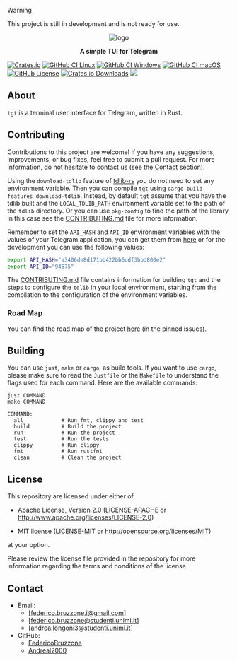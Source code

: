 [crates-io]: https://crates.io/crates/tgt
[crates-io-shield]: https://img.shields.io/crates/v/tgt
[github-ci-linux]: https://github.com/FedericoBruzzone/tgt/actions/workflows/ci-linux.yml
[github-ci-linux-shield]: https://github.com/FedericoBruzzone/tgt/actions/workflows/ci-linux.yml/badge.svg
[github-ci-windows]: https://github.com/FedericoBruzzone/tgt/actions/workflows/ci-windows.yml
[github-ci-windows-shield]: https://github.com/FedericoBruzzone/tgt/actions/workflows/ci-windows.yml/badge.svg
[github-ci-macos]: https://github.com/FedericoBruzzone/tgt/actions/workflows/ci-macos.yml
[github-ci-macos-shield]: https://github.com/FedericoBruzzone/tgt/actions/workflows/ci-macos.yml/badge.svg
[github-license-mit]: https://github.com/FedericoBruzzone/tgt/blob/main/LICENSE-MIT
[github-license-apache]: https://github.com/FedericoBruzzone/tgt/blob/main/LICENSE-APACHE
[github-license-shield]: https://img.shields.io/github/license/FedericoBruzzone/tgt
[total-lines]: https://github.com/FedericoBruzzone/tgt
[total-lines-shield]: https://tokei.rs/b1/github/FedericoBruzzone/tgt?type=Rust,Python
[creates-io-downloads]: https://crates.io/crates/tgt
[creates-io-downloads-shield]: https://img.shields.io/crates/d/tgt.svg

> [!WARNING]
> This project is still in development and is not ready for use.

<p align="center">
    <img src="https://github.com/FedericoBruzzone/tgt/raw/main/imgs/logo.png" alt="logo" />
</p>
<p align="center">
    <b>A simple TUI for Telegram</b>
</p>

[![Crates.io][crates-io-shield]][crates-io]
[![GitHub CI Linux][github-ci-linux-shield]][github-ci-linux]
[![GitHub CI Windows][github-ci-windows-shield]][github-ci-windows]
[![GitHub CI macOS][github-ci-macos-shield]][github-ci-macos]
[![GitHub License][github-license-shield]][github-license-apache]
[![Crates.io Downloads][creates-io-downloads-shield]][creates-io-downloads]
[![][total-lines-shield]][total-lines]

## About

`tgt` is a terminal user interface for Telegram, written in Rust.

## Contributing

Contributions to this project are welcome! If you have any suggestions, improvements, or bug fixes, feel free to submit a pull request.
For more information, do not hesitate to contact us (see the [Contact](#contact) section).

Using the `download-tdlib` feature of [tdlib-rs](https://github.com/FedericoBruzzone/tdlib-rs) you do not need to set any environment variable. Then you can compile `tgt` using `cargo build --features download-tdlib`.
Instead, by default `tgt` assume that you have the tdlib built and the `LOCAL_TDLIB_PATH` environment variable set to the path of the `tdlib` directory. Or you can use `pkg-config` to find the path of the library, in this case see the [CONTRIBUTING.md](https://github.com/FedericoBruzzone/tgt/blob/main/CONTRIBUTING.md) file for more information.

Remember to set the `API_HASH` and `API_ID` environment variables with the values of your Telegram application, you can get them from [here](https://my.telegram.org/) or for the development you can use the following values:
```bash
export API_HASH="a3406de8d171bb422bb6ddf3bbd800e2"
export API_ID="94575"
```

The [CONTRIBUTING.md](https://github.com/FedericoBruzzone/tgt/blob/main/CONTRIBUTING.md) file contains information for building `tgt` and the steps to configure the `tdlib` in your local environment, starting from the compilation to the configuration of the environment variables.

### Road Map

You can find the road map of the project [here](https://github.com/FedericoBruzzone/tg-tui/issues/1) (in the pinned issues).

## Building

You can use `just`, `make` or `cargo`,  as build tools.
If you want to use `cargo`, please make sure to read the `Justfile` or the `Makefile` to understand the flags used for each command.
Here are the available commands:

```text
just COMMAND
make COMMAND

COMMAND:
  all            # Run fmt, clippy and test
  build          # Build the project
  run            # Run the project
  test           # Run the tests
  clippy         # Run clippy
  fmt            # Run rustfmt
  clean          # Clean the project
```

## License

This repository are licensed under either of

* Apache License, Version 2.0 ([LICENSE-APACHE][github-license-apache] or http://www.apache.org/licenses/LICENSE-2.0)

* MIT license ([LICENSE-MIT][github-license-mit] or http://opensource.org/licenses/MIT)

at your option.

Please review the license file provided in the repository for more information regarding the terms and conditions of the license.

## Contact

- Email:
  - [federico.bruzzone.i@gmail.com]
  - [federico.bruzzone@studenti.unimi.it]
  - [andrea.longoni3@studenti.unimi.it]
- GitHub:
  - [FedericoBruzzone](https://github.com/FedericoBruzzone)
  - [Andreal2000](https://github.com/Andreal2000)

<!-- [docs-rs]: https://docs.rs/tgt -->
<!-- [docs-rs-shield]: https://docs.rs/tgt/badge.svg -->
<!-- [![Docs.rs][docs-rs-shield]][docs-rs] -->
